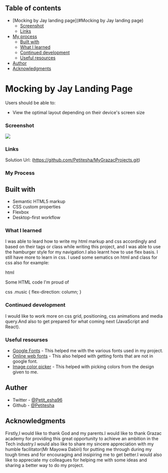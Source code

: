 ## Table of contents

- [Mocking by Jay landing page](#Mocking by Jay landing page)
  - [Screenshot](#screenshot)
  - [Links](#links)
- [My process](#my-process)
  - [Built with](#built-with)
  - [What I learned](#what-i-learned)
  - [Continued development](#continued-development)
  - [Useful resources](#useful-resources)
- [Author](#author)
- [Acknowledgments](#acknowledgments)

# Mocking by Jay Landing Page

Users should be able to:

- View the optimal layout depending on their device's screen size

### Screenshot

![](./Design/My_Project_screenshot.jpeg)

### Links

Solution Url: (https://github.com/Petitesha/MyGrazacProjects.git)

### My Process

## Built with

- Semantic HTML5 markup
- CSS custom properties
- Flexbox
- Desktop-first workflow

### What I learned

I was able to leard how to write my html markup and css accordingly and based on their tags or class while writing this project, and I was able to use the hamburger style for my navigation.I also learnt how to use flex basis. I still have more to learn in css. I used some sematics on html and class for css also for example:

html
<section>Some HTML code I'm proud of</section>


css
.music {
  flex-direction: column;
}

### Continued development

I would like to work more on css grid, positioning, css animations and media query.And also to get prepared for what coming next (JavaScript and React).

### Useful resourses

- [Google Fonts](https://www.fonts.google.com) - This helped me with the various fonts used in my project.
- [Online web fonts](https://www.onlinewebfonts.com) - This also helped with getting fonts that are not in google font.
- [Image color picker](https://www.imagecolorpicker.com) - This helped with picking colors from the design given to me.

## Auther

- Twitter - [@Petit_esha96](https://www.twitter.com/Petit_esha96)
- Github - [@Petitesha](https://www.github.com/Petitesha)


## Acknowledgments
 Firstly,I would like to thank God and my parents.I would like to thank Grazac academy for providing this great opportunity to achieve an ambition in the Tech industry.I would also like to share my sincere appreciation with my humble facilitator(Mr Mayowa Dabiri) for putting me through during my tough times and for encouraging and insipiring me to get better.I would also like to appreciate my colleagues for helping me with some ideas and sharing a better way to do my project.



